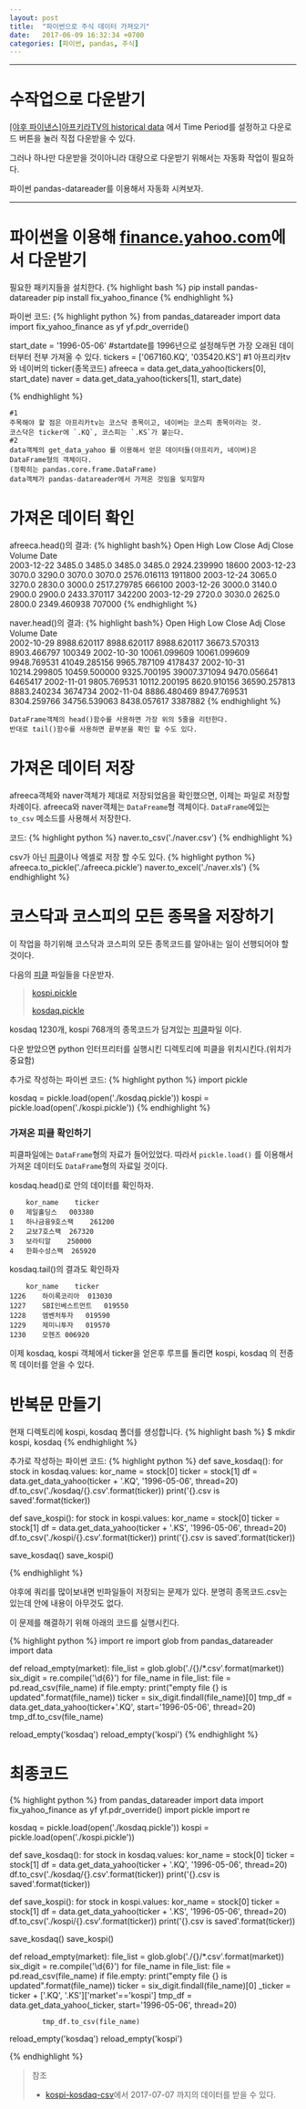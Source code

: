 ```yaml
---
layout: post
title:  "파이썬으로 주식 데이터 가져오기"
date:   2017-06-09 16:32:34 +0700
categories: [파이썬, pandas, 주식]
---
```


***

# 수작업으로 다운받기

[[야후 파이낸스]아프키라TV의 historical data](https://finance.yahoo.com/quote/067160.KQ/history?p=067160.KQ)
에서 Time Period를 설정하고 다운로드 버튼을 눌러 직접 다운받을 수 있다.

그러나 하나만 다운받을 것이아니라 대량으로 다운받기 위해서는 자동화 작업이 필요하다.

파이썬 pandas-datareader를 이용해서 자동화 시켜보자.

***

# 파이썬을 이용해 [finance.yahoo.com](finance.yahoo.com)에서 다운받기

필요한 패키지들을 설치한다.
{% highlight bash %}
pip install pandas-datareader
pip install fix_yahoo_finance
{% endhighlight %}

파이썬 코드:
{% highlight python %}
from pandas_datareader import data
import fix_yahoo_finance as yf
yf.pdr_override()

start_date = '1996-05-06' #startdate를 1996년으로 설정해두면 가장 오래된 데이터부터 전부 가져올 수 있다.
tickers = ['067160.KQ', '035420.KS'] #1 아프리카tv와 네이버의 ticker(종목코드)
afreeca = data.get_data_yahoo(tickers[0], start_date)
naver = data.get_data_yahoo(tickers[1], start_date)

{% endhighlight %}
```
#1
주목해야 할 점은 아프리카tv는 코스닥 종목이고, 네이버는 코스피 종목이라는 것.
코스닥은 ticker에 `.KQ`, 코스피는 `.KS`가 붙는다.
#2
data객체의 get_data_yahoo 를 이용해서 얻은 데이터들(아프리카, 네이버)은 DataFrame형의 객체이다.
(정확히는 pandas.core.frame.DataFrame)
data객체가 pandas-datareader에서 가져온 것임을 잊지말자
```

# 가져온 데이터 확인
afreeca.head()의 결과:
{% highlight bash%}
	Open	High	Low	Close	Adj Close	Volume
Date						
2003-12-22	3485.0	3485.0	3485.0	3485.0	2924.239990	18600
2003-12-23	3070.0	3290.0	3070.0	3070.0	2576.016113	1911800
2003-12-24	3065.0	3270.0	2830.0	3000.0	2517.279785	666100
2003-12-26	3000.0	3140.0	2900.0	2900.0	2433.370117	342200
2003-12-29	2720.0	3030.0	2625.0	2800.0	2349.460938	707000
{% endhighlight %}

naver.head()의 결과:
{% highlight bash%}
	Open	High	Low	Close	Adj Close	Volume
Date						
2002-10-29	8988.620117	8988.620117	8988.620117	36673.570313	8903.466797	100349
2002-10-30	10061.099609	10061.099609	9948.769531	41049.285156	9965.787109	4178437
2002-10-31	10214.299805	10459.500000	9325.700195	39007.371094	9470.056641	6465417
2002-11-01	9805.769531	10112.200195	8620.910156	36590.257813	8883.240234	3674734
2002-11-04	8886.480469	8947.769531	8304.259766	34756.539063	8438.057617	3387882
{% endhighlight %}
```
DataFrame객체의 head()함수를 사용하면 가장 위의 5줄을 리턴한다.
반대로 tail()함수를 사용하면 끝부분을 확인 할 수도 있다.
```

# 가져온 데이터 저장

afreeca객체와 naver객체가 제대로 저장되었음을 확인했으면, 이제는 파일로 저장할 차례이다.
afreeca와 naver객체는 `DataFreame`형 객체이다.
`DataFrame`에있는 `to_csv` 메소드를 사용해서 저장한다.

코드:
{% highlight python %}
naver.to_csv('./naver.csv')
{% endhighlight %}

csv가 아닌 [피클](https://gomjellie.github.io/파이썬/피클/2017/06/08/python-pickle.html)이나 엑셀로 저장 할 수도 있다.
{% highlight python %}
afreeca.to_pickle('./afreeca.pickle')
naver.to_excel('./naver.xls')
{% endhighlight %}

# 코스닥과 코스피의 모든 종목을 저장하기

이 작업을 하기위해 코스닥과 코스피의 모든 종목코드를 알아내는 일이 선행되어야 할 것이다. 

다음의 [피클](https://gomjellie.github.io/파이썬/피클/2017/06/08/python-pickle.html) 파일들을 다운받자.

>[kospi.pickle](https://github.com/gomjellie/system-trading/raw/master/app/data/name_ticker/pickle/kospi.pickle)
>
>[kosdaq.pickle](https://github.com/gomjellie/system-trading/raw/master/app/data/name_ticker/pickle/kosdaq.pickle)

kosdaq 1230개, kospi 768개의 종목코드가 담겨있는 [피클](https://gomjellie.github.io/파이썬/피클/2017/06/08/python-pickle.html)파일 이다.

다운 받았으면 python 인터프리터를 실행시킨 디렉토리에 피클을 위치시킨다.(위치가 중요함)

추가로 작성하는 파이썬 코드:
{% highlight python %}
import pickle

kosdaq = pickle.load(open('./kosdaq.pickle')) 
kospi = pickle.load(open('./kospi.pickle')) 
{% endhighlight %}

### 가져온 피클 확인하기

피클파일에는 `DataFrame`형의 자료가 들어있었다.
따라서 `pickle.load()` 를 이용해서 가져온 데이터도 `DataFrame`형의 자료일 것이다.

kosdaq.head()로 안의 데이터를 확인하자.

```
	kor_name	ticker
0	제일홀딩스	003380
1	하나금융9호스팩	261200
2	교보7호스팩	267320
3	보라티알	250000
4	한화수성스팩	265920
```

kosdaq.tail()의 결과도 확인하자

```
	kor_name	ticker
1226	하이록코리아	013030
1227	SBI인베스트먼트	019550
1228	엠벤처투자	019590
1229	제미니투자	019570
1230	모헨즈	006920
```

이제 kosdaq, kospi 객체에서 ticker을 얻은후 루프를 돌리면 kospi, kosdaq 의 전종목 데이터를 얻을 수 있다.

# 반복문 만들기

현재 디렉토리에 kospi, kosdaq 폴더를 생성합니다.
{% highlight bash %}
$ mkdir kospi, kosdaq
{% endhighlight %}

추가로 작성하는 파이썬 코드:
{% highlight python %}
def save_kosdaq():
    for stock in kosdaq.values:
        kor_name = stock[0]
        ticker = stock[1]
        df = data.get_data_yahoo(ticker + '.KQ', '1996-05-06', thread=20)
        df.to_csv('./kosdaq/{}.csv'.format(ticker))
        print('{}.csv is saved'.format(ticker))

def save_kospi():
    for stock in kospi.values:
        kor_name = stock[0]
        ticker = stock[1]
        df = data.get_data_yahoo(ticker + '.KS', '1996-05-06', thread=20)
        df.to_csv('./kospi/{}.csv'.format(ticker))
        print('{}.csv is saved'.format(ticker))

save_kosdaq()
save_kospi()

{% endhighlight %}

야후에 쿼리를 많이보내면 빈파일들이 저장되는 문제가 있다.
분명히 종목코드.csv는 있는데 안에 내용이 아무것도 없다.

이 문제를 해결하기 위해 아래의 코드를 실행시킨다.

{% highlight python %}
import re
import glob
from pandas_datareader import data

def reload_empty(market):
    file_list = glob.glob('./{}/*.csv'.format(market))
    six_digit = re.compile('\d{6}')
    for file_name in file_list:
        file = pd.read_csv(file_name)
        if file.empty:
            print("empty file {} is updated".format(file_name))
            ticker = six_digit.findall(file_name)[0]
            tmp_df = data.get_data_yahoo(ticker+'.KQ', start='1996-05-06', thread=20)
            tmp_df.to_csv(file_name)

reload_empty('kosdaq')
reload_empty('kospi')
{% endhighlight %}

# 최종코드

{% highlight python %}
from pandas_datareader import data
import fix_yahoo_finance as yf
yf.pdr_override()
import pickle
import re

kosdaq = pickle.load(open('./kosdaq.pickle')) 
kospi = pickle.load(open('./kospi.pickle')) 

def save_kosdaq():
    for stock in kosdaq.values:
        kor_name = stock[0]
        ticker = stock[1]
        df = data.get_data_yahoo(ticker + '.KQ', '1996-05-06', thread=20)
        df.to_csv('./kosdaq/{}.csv'.format(ticker))
        print('{}.csv is saved'.format(ticker))

def save_kospi():
    for stock in kospi.values:
        kor_name = stock[0]
        ticker = stock[1]
        df = data.get_data_yahoo(ticker + '.KS', '1996-05-06', thread=20)
        df.to_csv('./kospi/{}.csv'.format(ticker))
        print('{}.csv is saved'.format(ticker))

save_kosdaq()
save_kospi()

def reload_empty(market):
    file_list = glob.glob('./{}/*.csv'.format(market))
    six_digit = re.compile('\d{6}')
    for file_name in file_list:
        file = pd.read_csv(file_name)
        if file.empty:
            print("empty file {} is updated".format(file_name))
            ticker = six_digit.findall(file_name)[0]
            _ticker = ticker + ['.KQ', '.KS']['market'=='kospi']
            tmp_df = data.get_data_yahoo(_ticker, start='1996-05-06', thread=20)
            
            tmp_df.to_csv(file_name)

reload_empty('kosdaq')
reload_empty('kospi')

{% endhighlight %}

>참조
>
> * [kospi-kosdaq-csv](https://github.com/gomjellie/kospi-kosdaq-csv)에서 2017-07-07 까지의 데이터를 받을 수 있다.
